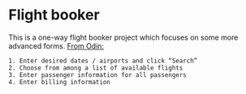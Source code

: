 # Flight booker

This is a one-way flight booker project which focuses on some more advanced forms.
[From Odin:](https://www.theodinproject.com/lessons/ruby-on-rails-flight-booker)
```
1. Enter desired dates / airports and click “Search”
2. Choose from among a list of available flights
3. Enter passenger information for all passengers
4. Enter billing information
```